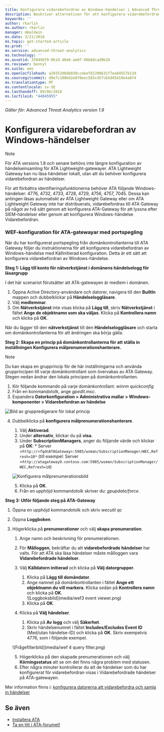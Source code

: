 ```yaml
---
title: Konfigurera vidarebefordran av Windows-händelser i Advanced Threat Analytics | Microsoft Docs
description: Beskriver alternativen för att konfigurera vidarebefordran av Windows-händelse med ATA
keywords: ''
author: rkarlin
ms.author: rkarlin
manager: mbaldwin
ms.date: 3/21/2018
ms.topic: get-started-article
ms.prod: ''
ms.service: advanced-threat-analytics
ms.technology: ''
ms.assetid: 3f0498f9-061d-40e6-ae07-98b8dcad9b20
ms.reviewer: bennyl
ms.suite: ems
ms.openlocfilehash: a20353d8db038ccdeef81390631f7ea84557b13d
ms.sourcegitcommit: d9e7c108bd2e070eec583cd57cb5d45d19e4a0f4
ms.translationtype: MT
ms.contentlocale: sv-SE
ms.lasthandoff: 09/06/2018
ms.locfileid: "44045955"
---
```

*Gäller för: Advanced Threat Analytics version 1.9*



# <a name="configuring-windows-event-forwarding"></a>Konfigurera vidarebefordran av Windows-händelser

> [!NOTE]
> För ATA versions 1.8 och senare behövs inte längre konfiguration av händelseinsamling för ATA Lightweight-gatewayer. ATA Lightweight Gateway kan nu läsa händelser lokalt, utan att du behöver konfigurera vidarebefordran av händelser.


För att förbättra identifieringsfunktionerna behöver ATA följande Windows-händelser: 4776, 4732, 4733, 4728, 4729, 4756, 4757, 7045. Dessa kan antingen läsas automatiskt av ATA Lightweight Gateway eller om ATA Lightweight Gateway inte har distribuerats, vidarebefordras till ATA Gateway på något av två sätt genom att konfigurera ATA-Gateway för att lyssna efter SIEM-händelser eller genom att konfigurera Windows-händelse Vidarebefordran.



### <a name="wef-configuration-for-ata-gateways-with-port-mirroring"></a>WEF-konfiguration för ATA-gatewayar med portspegling

När du har konfigurerat portspegling från domänkontrollanterna till ATA Gateway följer du instruktionerna för att konfigurera vidarebefordran av Windows-händelse med Källinitierad konfiguration. Detta är ett sätt att konfigurera vidarebefordran av Windows-händelse. 

**Steg 1: Lägg till konto för nätverkstjänst i domänens händelselogg för läsargrupp** 

I det här scenariot förutsätter att ATA-gatewayen är medlem i domänen.

1.  Öppna Active Directory-användare och datorer, navigera till den **BuiltIn** mappen och dubbelklickar på **Händelseloggläsare**. 
2.  Välj **medlemmar**.
4.  Om **Nätverkstjänst** inte visas klicka på **Lägg till**, skriv **Nätverkstjänst** i fältet **Ange de objektnamn som ska väljas**. Klicka på **Kontrollera namn** och klicka på **OK**. 

När du lägger till den **nätverkstjänst** till den **Händelseloggläsare** och starta om domänkontrollanterna för att ändringen ska börja gälla.

**Steg 2: Skapa en princip på domänkontrollanterna för att ställa in inställningen Konfigurera målprenumerationshanterare.** 
> [!Note] 
> Du kan skapa en grupprincip för de här inställningarna och använda grupprincipen till varje domänkontrollant som övervakas av ATA Gateway. Stegen nedan ändrar den lokala principen på domänkontrollanten.     

1.  Kör följande kommando på varje domänkontrollant: *winrm quickconfig*
2.  Från en kommandotolk, ange *gpedit.msc*.
3.  Expandera **Datorkonfiguration > Administrativa mallar > Windows-komponenter > Vidarebefordran av händelse**

![Bild av gruppredigerare för lokal princip](media/wef%201%20local%20group%20policy%20editor.png)

4.  Dubbelklicka på **konfigurera målprenumerationshanterare**.
   
    1.  Välj **Aktiverad**.
    2.  Under **alternativ**, klickar du på **visa**.
    3.  Under **SubscriptionManagers**, anger du följande värde och klickar på **OK**: * Server =`http://<fqdnATAGateway>:5985/wsman/SubscriptionManager/WEC,Refresh=10*` (till exempel: Server =`http://atagateway9.contoso.com:5985/wsman/SubscriptionManager/WEC,Refresh=10`)
 
    ![Konfigurera målprenumerationsbild](media/wef%202%20config%20target%20sub%20manager.png)
   
    5.  Klicka på **OK**.
    6.  Från en upphöjd kommandotolk skriver du: *gpupdate/force*. 

**Steg 3: Utför följande steg på ATA-Gateway** 

1.  Öppna en upphöjd kommandotolk och skriv *wecutil qc*
2.  Öppna **Loggboken**. 
3.  Högerklicka på **prenumerationer** och välj **skapa prenumeration**. 

    1.  Ange namn och beskrivning för prenumerationen. 
    2.  För **Målloggen**, bekräftar du att **vidarebefordrade händelser** har valts. För att ATA ska läsa händelser måste målloggen vara **Vidarebefordrade händelser**. 
    3.  Välj **Källdatorn initierad** och klicka på **Välj datorgrupper**.
        1.  Klicka på **Lägg till domändator**.
        2.  Ange namnet på domänkontrollanten i fältet **Ange ett objektnamn du vill markera**. Klicka sedan på **Kontrollera namn** och klicka på **OK**.  
          ![Loggboksbild](media/wef3 event viewer.png)  
        3.  Klicka på **OK**.
     4. Klicka på **Välj händelser**.

        1. Klicka på **Av logg** och välj **Säkerhet**.
        2. Skriv händelsenumret i fältet **Includes/Excludes Event ID** (Med/utan händelse-ID) och klicka på **OK**. Skriv exempelvis 4776, som i följande exempel.

    ![Frågefilterbild](media/wef 4 query filter.png)

    5.  Högerklicka på den skapade prenumerationen och välj **Körningsstatus** att se om det finns några problem med statusen. 
    6.  Efter några minuter kontrollerar du att de händelser som du har konfigurerat för vidarebefordran visas i Vidarebefordrade händelser på ATA-gatewayen.


Mer information finns i: [konfigurera datorerna att vidarebefordra och samla in händelser](https://technet.microsoft.com/library/cc748890)

## <a name="see-also"></a>Se även
- [Installera ATA](install-ata-step1.md)
- [Ta en titt i ATA-forumet!](https://social.technet.microsoft.com/Forums/security/home?forum=mata)
